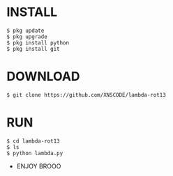 # INSTALL
```
$ pkg update
$ pkg upgrade
$ pkg install python
$ pkg install git
```
# DOWNLOAD
```
$ git clone https://github.com/XNSCODE/lambda-rot13
```
# RUN
```
$ cd lambda-rot13
$ ls
$ python lambda.py
```

- ENJOY BROOO
